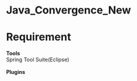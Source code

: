 # Java_Convergence_New<br>
# Requirement<br>
<b>Tools</b><br>
Spring Tool Suite(Eclipse)<br>
<br>
<b>Plugins</b><br>
